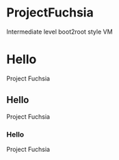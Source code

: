 # ProjectFuchsia
Intermediate level boot2root style VM
# Hello
Project Fuchsia
## Hello
Project Fuchsia
### Hello
Project Fuchsia
